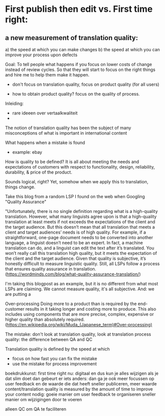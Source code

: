 # First publish then edit vs. First time right: 
## a new measurement of translation quality: 

a) the speed at which you can make changes
b) the speed at which you can improve your process upon defects

Goal: To tell people what happens if you focus on lower costs of change instead of review cycles. 
So that they will start to focus on the right things and hire me to help them make it happen.



- don't focus on translation quality, focus on product quality (for all users)

- how to obtain product quality? focus on the quality of process.




Inleiding:
- rare ideeen over vertaalkwaliteit
- 







The notion of translation quality has been the subject of many misconceptions of what is important in international content


What happens when a mistake is found

- example: ebay

How is quality to be defined?
It is all about meeting the needs and expectations of customers with respect to functionality, design, reliability, durability, & price of the product.

Sounds logical, right? Yet, somehow when we apply this to translation, things change. 

Take this blog from a random LSP I found on the web when Googling "Quality Assurance" 

"Unfortunately, there is no single definition regarding what is a high-quality translation. However, what many linguists agree upon is that a high-quality translation at least meets if not exceeds the expectations of the client and the target audience. But this doesn’t mean that all translation that meets a client and target audiences’ needs is of high quality.
For example, if a straightforward, one-page document needs to be converted into another language, a linguist doesn’t need to be an expert. 
In fact, a machine translation can do, and a linguist can edit the text after it’s translated. 
You won’t really call this translation high quality, but it meets the expectation of the client and the target audience. Given that quality is subjective, it’s honestly difficult to measure linguistic quality. 
Still, all LSPs follow a process that ensures quality assurance in translation.
(https://wordminds.com/blog/what-quality-assurance-translation/)

I'm taking this blogpost as an example, but it is no different from what most LSPs are claiming. We cannot measure quality, it's all subjective. 
And: we are putting a 



Over-processing
Doing more to a product than is required by the end-customer results in it taking longer and costing more to produce. 
This also includes using components that are more precise, complex, expensive or higher quality than absolutely required.
(https://en.wikipedia.org/wiki/Muda_(Japanese_term)#Over-processing)



The mistake: don't look at translation quality, look at translation process quality: the difference between QA and QC




Translation quality is defined by the speed at which 

- focus on how fast you can fix the mistake
- use the mistake for process improvement







boekdrukkunst: first time right
nu: digitaal en dus kun je alles wijzigen
als je dat slim doet dan gebeurt er iets anders: dan ga je ook meer focussen op user feedback en de waarde die dat heeft
sneller publiceren, meer waarde
content/translation quality is measured by the amount of time to improve your content
nodig:
goeie manier om user feedback te organiseren
sneller manier om wijzigingen door te voeren



alleen QC om QA te faciliteren
